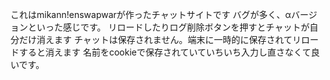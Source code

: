 これはmikann!enswapwarが作ったチャットサイトです
バグが多く、αバージョンといった感じです。
リロードしたりログ削除ボタンを押すとチャットが自分だけ消えます
チャットは保存されません。端末に一時的に保存されてリロードすると消えます
名前をcookieで保存されていていちいち入力し直さなくて良いです。
